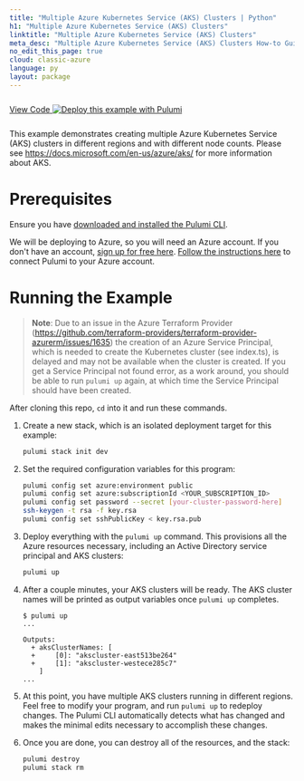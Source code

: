 ```yaml
---
title: "Multiple Azure Kubernetes Service (AKS) Clusters | Python"
h1: "Multiple Azure Kubernetes Service (AKS) Clusters"
linktitle: "Multiple Azure Kubernetes Service (AKS) Clusters"
meta_desc: "Multiple Azure Kubernetes Service (AKS) Clusters How-to Guide using Python"
no_edit_this_page: true
cloud: classic-azure
language: py
layout: package
---
```


<!-- WARNING: this page was generated by a tool. Do not edit it by hand. -->
<!-- To change it, please see https://github.com/pulumi/registry/tree/master/tools/mktutorial. -->

<p class="mb-4 inline-flex items-center">
    <a class="rounded-md font-display text-lg text-white bg-white border-2 border-blue-600 px-3 mr-2 whitespace-no-wrap hover:text-white" style="height: 45px; line-height: 41px;" href="https://github.com/pulumi/examples/tree/master/classic-azure-py-aks-multicluster" target="_blank">
        <span class="flex items-center">
            <i class="fab fa-github pr-1.5"></i>
            <span>View Code</span>
        </span>
    </a>
    <a href="https://app.pulumi.com/new?template=https://github.com/pulumi/examples/blob/master/classic-azure-py-aks-multicluster/README.md" target="_blank">
        <img src="https://get.pulumi.com/new/button.svg" alt="Deploy this example with Pulumi">
    </a>
</p>


This example demonstrates creating multiple Azure Kubernetes Service (AKS) clusters in different regions and with
different node counts. Please see <https://docs.microsoft.com/en-us/azure/aks/> for more information about AKS.

# Prerequisites

Ensure you have [downloaded and installed the Pulumi CLI](https://www.pulumi.com/docs/get-started/install/).

We will be deploying to Azure, so you will need an Azure account. If you don't have an account,
[sign up for free here](https://azure.microsoft.com/en-us/free/).
[Follow the instructions here](https://www.pulumi.com/docs/intro/cloud-providers/azure/setup/) to connect Pulumi to your Azure account.

# Running the Example

> **Note**: Due to an issue in the Azure Terraform Provider (<https://github.com/terraform-providers/terraform-provider-azurerm/issues/1635>) the
> creation of an Azure Service Principal, which is needed to create the Kubernetes cluster (see index.ts), is delayed and may not
> be available when the cluster is created.  If you get a Service Principal not found error, as a work around, you should be able to run `pulumi up`
> again, at which time the Service Principal should have been created.

After cloning this repo, `cd` into it and run these commands.

1. Create a new stack, which is an isolated deployment target for this example:

    ```bash
    pulumi stack init dev
    ```

1. Set the required configuration variables for this program:

    ```bash
    pulumi config set azure:environment public
    pulumi config set azure:subscriptionId <YOUR_SUBSCRIPTION_ID>
    pulumi config set password --secret [your-cluster-password-here]
    ssh-keygen -t rsa -f key.rsa
    pulumi config set sshPublicKey < key.rsa.pub
    ```

1. Deploy everything with the `pulumi up` command. This provisions all the Azure resources necessary, including
   an Active Directory service principal and AKS clusters:

    ```bash
    pulumi up
    ```

1. After a couple minutes, your AKS clusters will be ready. The AKS cluster names will be printed as output variables
   once `pulumi up` completes.

    ```console
    $ pulumi up
    ...

    Outputs:
      + aksClusterNames: [
      +     [0]: "akscluster-east513be264"
      +     [1]: "akscluster-westece285c7"
        ]
    ...
    ```

1. At this point, you have multiple AKS clusters running in different regions. Feel free to modify your program, and
   run `pulumi up` to redeploy changes. The Pulumi CLI automatically detects what has changed and makes the minimal
   edits necessary to accomplish these changes.

1. Once you are done, you can destroy all of the resources, and the stack:

    ```bash
    pulumi destroy
    pulumi stack rm
    ```

